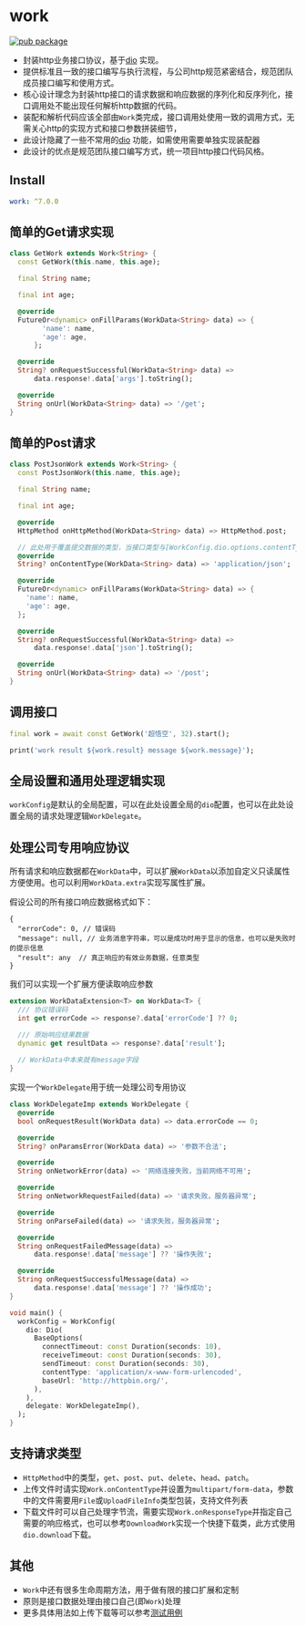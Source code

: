 # work

[![pub package](https://img.shields.io/pub/v/work.svg)](https://pub.dartlang.org/packages/work)

* 封装http业务接口协议，基于[dio](https://pub.dartlang.org/packages/dio) 实现。
* 提供标准且一致的接口编写与执行流程，与公司http规范紧密结合，规范团队成员接口编写和使用方式。
* 核心设计理念为封装http接口的请求数据和响应数据的序列化和反序列化，接口调用处不能出现任何解析http数据的代码。
* 装配和解析代码应该全部由`Work`类完成，接口调用处使用一致的调用方式，无需关心http的实现方式和接口参数拼装细节，
* 此设计隐藏了一些不常用的[dio](https://pub.dartlang.org/packages/dio) 功能，如需使用需要单独实现装配器
* 此设计的优点是规范团队接口编写方式，统一项目http接口代码风格。

## Install

```yaml
work: ^7.0.0
```

## 简单的Get请求实现

```dart
class GetWork extends Work<String> {
  const GetWork(this.name, this.age);

  final String name;

  final int age;

  @override
  FutureOr<dynamic> onFillParams(WorkData<String> data) => {
        'name': name,
        'age': age,
      };

  @override
  String? onRequestSuccessful(WorkData<String> data) =>
      data.response!.data['args'].toString();

  @override
  String onUrl(WorkData<String> data) => '/get';
}
```

## 简单的Post请求

```dart
class PostJsonWork extends Work<String> {
  const PostJsonWork(this.name, this.age);

  final String name;

  final int age;

  @override
  HttpMethod onHttpMethod(WorkData<String> data) => HttpMethod.post;

  // 此处用于覆盖提交数据的类型，当接口类型与[WorkConfig.dio.options.contentType]不一致时需要实现此覆盖
  @override
  String? onContentType(WorkData<String> data) => 'application/json';

  @override
  FutureOr<dynamic> onFillParams(WorkData<String> data) => {
    'name': name,
    'age': age,
  };

  @override
  String? onRequestSuccessful(WorkData<String> data) =>
      data.response!.data['json'].toString();

  @override
  String onUrl(WorkData<String> data) => '/post';
}
```

## 调用接口

```dart
final work = await const GetWork('超悟空', 32).start();

print('work result ${work.result} message ${work.message}');
```

## 全局设置和通用处理逻辑实现

`workConfig`是默认的全局配置，可以在此处设置全局的`dio`配置，也可以在此处设置全局的请求处理逻辑`WorkDelegate`。

## 处理公司专用响应协议

所有请求和响应数据都在`WorkData`中，可以扩展`WorkData`以添加自定义只读属性方便使用。也可以利用`WorkData.extra`实现写属性扩展。

假设公司的所有接口响应数据格式如下：

```
{
  "errorCode": 0, // 错误码
  "message": null, // 业务消息字符串，可以是成功时用于显示的信息，也可以是失败时的提示信息
  "result": any  // 真正响应的有效业务数据，任意类型
}
```

我们可以实现一个扩展方便读取响应参数

```dart
extension WorkDataExtension<T> on WorkData<T> {
  /// 协议错误码
  int get errorCode => response?.data['errorCode'] ?? 0;

  /// 原始响应结果数据
  dynamic get resultData => response?.data['result'];
  
  // WorkData中本来就有message字段
}
```

实现一个`WorkDelegate`用于统一处理公司专用协议

```dart
class WorkDelegateImp extends WorkDelegate {
  @override
  bool onRequestResult(WorkData data) => data.errorCode == 0;

  @override
  String? onParamsError(WorkData data) => '参数不合法';

  @override
  String onNetworkError(data) => '网络连接失败，当前网络不可用';

  @override
  String onNetworkRequestFailed(data) => '请求失败，服务器异常';

  @override
  String onParseFailed(data) => '请求失败，服务器异常';

  @override
  String onRequestFailedMessage(data) =>
      data.response!.data['message'] ?? '操作失败';

  @override
  String onRequestSuccessfulMessage(data) =>
      data.response!.data['message'] ?? '操作成功';
}

void main() {
  workConfig = WorkConfig(
    dio: Dio(
      BaseOptions(
        connectTimeout: const Duration(seconds: 10),
        receiveTimeout: const Duration(seconds: 30),
        sendTimeout: const Duration(seconds: 30),
        contentType: 'application/x-www-form-urlencoded',
        baseUrl: 'http://httpbin.org/',
      ),
    ),
    delegate: WorkDelegateImp(),
  );
}
```

## 支持请求类型

* `HttpMethod`中的类型，`get`、`post`、`put`、`delete`、`head`、`patch`。
* 上传文件时请实现`Work.onContentType`并设置为`multipart/form-data`，参数中的文件需要用`File`或`UploadFileInfo`类型包装，支持文件列表
* 下载文件时可以自己处理字节流，需要实现`Work.onResponseType`并指定自己需要的响应格式，也可以参考`DownloadWork`实现一个快捷下载类，此方式使用`dio.download`下载。

## 其他

* `Work`中还有很多生命周期方法，用于做有限的接口扩展和定制
* 原则是接口数据处理由接口自己(即`Work`)处理
* 更多具体用法如上传下载等可以参考[测试用例](https://github.com/cwkProject/work/blob/master/example/test/test_works.dart)
